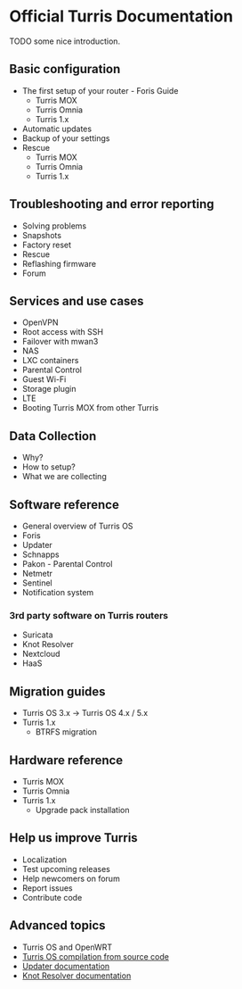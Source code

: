# Official Turris Documentation
TODO some nice introduction.

## Basic configuration

* The first setup of your router - Foris Guide
	* Turris MOX
	* Turris Omnia
	* Turris 1.x
* Automatic updates
* Backup of your settings
* Rescue
	* Turris MOX
	* Turris Omnia
	* Turris 1.x

## Troubleshooting and error reporting
* Solving problems
* Snapshots
* Factory reset
* Rescue
* Reflashing firmware
* Forum

## Services and use cases

* OpenVPN
* Root access with SSH
* Failover with mwan3
* NAS
* LXC containers
* Parental Control
* Guest Wi-Fi
* Storage plugin
* LTE
* Booting Turris MOX from other Turris

## Data Collection
* Why?
* How to setup?
* What we are collecting

## Software reference
* General overview of Turris OS
* Foris
* Updater
* Schnapps
* Pakon - Parental Control
* Netmetr
* Sentinel
* Notification system

### 3rd party software on Turris routers
* Suricata
* Knot Resolver
* Nextcloud
* HaaS

## Migration guides
* Turris OS 3.x → Turris OS 4.x / 5.x
* Turris 1.x
	* BTRFS migration


## Hardware reference

* Turris MOX
* Turris Omnia
* Turris 1.x
	* Upgrade pack installation

## Help us improve Turris

* Localization
* Test upcoming releases
* Help newcomers on forum
* Report issues
* Contribute code

## Advanced topics

* Turris OS and OpenWRT
* [Turris OS compilation from source code](https://gitlab.labs.nic.cz/turris/turris-build)
* [Updater documentation](https://turris.pages.labs.nic.cz/updater/)
* [Knot Resolver documentation](https://knot-resolver.readthedocs.io/en/stable/)
